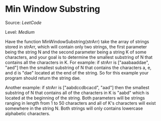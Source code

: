 # Min Window Substring

Source: *LeetCode*

Level: *Medium*

Have the function MinWindowSubstring(strArr) take the array of strings stored in strArr, which will contain only two strings, the first parameter being the string N and the second parameter being a string K of some characters, and your goal is to determine the smallest substring of N that contains all the characters in K. For example: if strArr is ["aaabaaddae", "aed"] then the smallest substring of N that contains the characters a, e, and d is "dae" located at the end of the string. So for this example your program should return the string dae.

Another example: if strArr is ["aabdccdbcacd", "aad"] then the smallest substring of N that contains all of the characters in K is "aabd" which is located at the beginning of the string. Both parameters will be strings ranging in length from 1 to 50 characters and all of K's characters will exist somewhere in the string N. Both strings will only contains lowercase alphabetic characters.